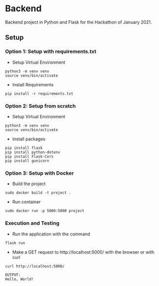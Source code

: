 # Backend

Backend project in Python and Flask for the Hackathon of January 2021. 

## Setup
### Option 1: Setup with requirements.txt
* Setup Virtual Environment
```terminal
python3 -m venv venv
source venv/bin/activate
```

* Install Requirements
```terminal
pip install -r requirements.txt
```
### Option 2: Setup from scratch
* Setup Virtual Environment
```terminal
python3 -m venv venv
source venv/bin/activate
```

* Install packages
```terminal
pip install flask
pip install python-dotenv
pip install Flask-Cors
pip install gunicorn
```

### Option 3: Setup with Docker
* Build the project
```terminal
sudo docker build -t project .
```

* Run container
```terminal
sudo docker run -p 5000:5000 project
```

### Execution and Testing

* Run the application with the command
```terminal
flask run
```

* Make a GET request to http://localhost:5000/ with the browser or with curl
```terminal
curl http://localhost:5000/

OUTPUT:
Hello, World!
```
